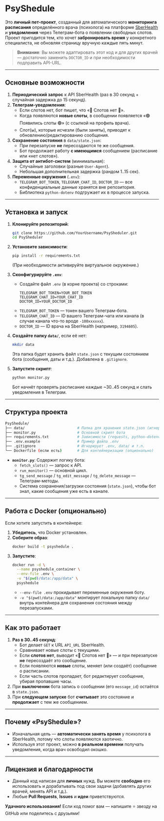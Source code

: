 # PsyShedule

Это **личный пет-проект**, созданный для автоматического **мониторинга расписания** определённого врача (психолога) на платформе [SberHealth](https://telemed-patient-bff.sberhealth.ru) и **уведомления** через Телеграм-бота о появлении свободных слотов.  
Проект пригодится тем, кто хочет **забронировать время** у конкретного специалиста, не обновляя страницу вручную каждые пять минут.  

> **Внимание**: Вы можете адаптировать этот код и для других врачей — достаточно заменить `DOCTOR_ID` и при необходимости подправить API-URL.

---

## Основные возможности

1. **Периодический запрос** к API SberHealth (раз в 30 секунд + случайная задержка до 15 секунд).
2. **Телеграм-уведомления**:
   - Если слотов нет, бот пишет, что «🔴 Слотов нет 🔴».
   - Когда появляются **новые слоты**, в сообщении появляется «🟢 Появились слоты 🟢» (с ссылкой на профиль врача).
   - Слот(ы), которые исчезли (были заняты), приводят к обновлению/редактированию сообщения.
3. **Сохранение состояния** в `data/state.json`:
   - При перезапуске **не** пересоздаются те же сообщения.
   - Бот продолжает работу **с имеющимся** сообщением (расписание или «нет слотов»).
4. **Защита от антибот-систем** (минимальная):
   - Случайные заголовки (разные `User-Agent`).
   - Небольшая дополнительная задержка (рандом 1..15 сек).
5. **Переменные окружения** (`.env`):
   - `TELEGRAM_BOT_TOKEN`, `TELEGRAM_CHAT_ID`, `DOCTOR_ID` — все конфиденциальные данные хранятся вне репозитория.
   - Библиотека `python-dotenv` подгружает их в процессе запуска.

---

## Установка и запуск

1. **Клонируйте репозиторий**:
   ```bash
   git clone https://github.com/YourUsername/PsySheduler.git
   cd PsySheduler
   ```

2. **Установите зависимости**:
   ```bash
   pip install -r requirements.txt
   ```
   (При необходимости активируйте виртуальное окружение.)

3. **Сконфигурируйте `.env`**:
   - Создайте файл `.env` (в корне проекта) со строками:
     ```dotenv
     TELEGRAM_BOT_TOKEN=YOUR_BOT_TOKEN
     TELEGRAM_CHAT_ID=YOUR_CHAT_ID
     DOCTOR_ID=YOUR_DOCTOR_ID
     ```
   - `TELEGRAM_BOT_TOKEN` — токен вашего Телеграм-бота.  
   - `TELEGRAM_CHAT_ID` — ID вашего Телеграм-чата или канала (в случае канала что-то вроде `-100xxxxxx`).  
   - `DOCTOR_ID` — ID врача на SberHealth (например, `3194605`).

4. **Создайте папку `data/`**, если её нет:
   ```bash
   mkdir data
   ```
   Эта папка будет хранить файл `state.json` с текущим состоянием бота (сообщения, даты и т.д.). Добавлена в `.gitignore`.

5. **Запустите скрипт**:
   ```bash
   python monitor.py
   ```
   Бот начнёт проверять расписание каждые ~30..45 секунд и слать уведомления в Телеграм.

---

## Структура проекта

```bash
PsyShedule/
├── data/                        # Папка для хранения state.json (игнорируется Git)
├── monitor.py                   # Основной скрипт бота
├── requirements.txt             # Зависимости (requests, python-dotenv и т.д.)
├── .env.example                 # Пример файла .env
├── .gitignore                   # Игнорирует .env, data/ и т.п.
└── Dockerfile (если есть)       # Для контейнеризации (опционально)
```

- **`monitor.py`**: Содержит логику бота:
  - `fetch_slots()` — запрос к API.
  - `run_monitor()` — основной цикл.
  - `tg_send_message` / `tg_edit_message` / `tg_delete_message` — Телеграм-методы.
  - Система сохранения/загрузки состояния (`state.json`), чтобы бот знал, какие сообщения уже есть в канале.

---

## Работа с Docker (опционально)

Если хотите запустить в контейнере:

1. **Убедитесь**, что Docker установлен.
2. **Соберите образ**:
   ```bash
   docker build -t psyshedule .
   ```
3. **Запустите**:
   ```bash
   docker run -d \
     --name psyshedule_container \
     --env-file .env \
     -v "$(pwd)/data:/app/data" \
     psyshedule
   ```
   - `--env-file .env` прокидывает переменные окружения боту.
   - `-v "$(pwd)/data:/app/data"` монтирует локальную папку `data/` внутрь контейнера для сохранения состояния между перезапусками.

---

## Как это работает

1. **Раз в 30..45 секунд**:
   - Бот делает `GET` к URL `API_URL` SberHealth.
   - Сравнивает новые слоты с текущими.
   - Если **слотов нет**, выводит «🔴 Слотов нет 🔴» — и при перезапуске **не** пересоздаёт это сообщение.
   - Если появляются **новые** слоты, меняет (или создаёт) сообщение о расписании.  
   - Если часть слотов пропадает, бот редактирует сообщение, убирая пропавшие часы.
2. При **выключении** бота запись о сообщении (его `message_id`) остаётся в `state.json`.  
3. При **следующем запуске** бот **считывает** это состояние и **продолжает** с тем же сообщением.

---

## Почему «PsyShedule»?

- Изначальная цель — **автоматически занять время** у психолога в SberHealth, потому что слоты появляются хаотично.  
- Используя этот проект, можно **в реальном времени** получать уведомления, когда врач освободил окошко.

---

## Лицензия и благодарности

- Данный код написан для **личных** нужд. Вы можете **свободно** его использовать и дорабатывать под свои задачи (добавлять других врачей, менять API и т.д.).  
- Любые **Pull Requests**, **Issues** и **идеи** приветствуются.

**Удачного использования!** Если код помог вам — напишите ⭐ звезду на GitHub или поделитесь с друзьями!